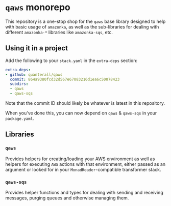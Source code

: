 # `qaws` monorepo

This repository is a one-stop shop for the `qaws` base library designed to help with basic usage of
`amazonka`, as well as the sub-libraries for dealing with different `amazonka-*` libraries like
`amazonka-sqs`, etc.

## Using it in a project

Add the following to your `stack.yaml` in the `extra-deps` section:

```yaml
extra-deps:
- github: quanterall/qaws
  commit: 864a9380fcd32d567e67083216d1ea6c50078423
  subdirs:
  - qaws
  - qaws-sqs
```

Note that the commit ID should likely be whatever is latest in this repository.

When you've done this, you can now depend on `qaws` & `qaws-sqs` in your `package.yaml`.

## Libraries

### `qaws`

Provides helpers for creating/loading your AWS environment as well as helpers for executing `AWS`
actions with that environment, either passed as an argument or looked for in your
`MonadReader`-compatible transformer stack.

### `qaws-sqs`

Provides helper functions and types for dealing with sending and receiving messages, purging queues
and otherwise managing them.